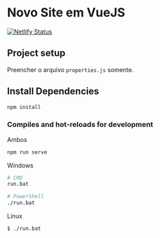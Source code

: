 # Novo Site em VueJS

[![Netlify Status](https://api.netlify.com/api/v1/badges/431e5f3b-bc24-48ff-bcc4-3b75cc616d46/deploy-status)](https://app.netlify.com/sites/silv4b/deploys)

## Project setup  

Preencher o arquivo `properties.js` somente.

## Install Dependencies  

```bash
npm install
```

### Compiles and hot-reloads for development  

Ambos

```bash
npm run serve
```

Windows

```bash
# CMD
run.bat

# PowerShell
./run.bat
```

Linux

```bash
$ ./run.bat
```

